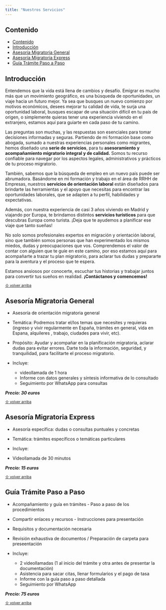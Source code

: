 ```yaml
---
title: "Nuestros Servicios"
---
```


## Contenido

- [Contenido](#contenido)
- [Introducción](#introducción)
- [Asesoría Migratoria General](#asesoría-migratoria-general)
- [Asesoría Migratoria Express](#asesoría-migratoria-express)
- [Guía Trámite Paso a Paso](#guía-trámite-paso-a-paso)

## Introducción

Entendemos que la vida está llena de cambios y desafío. Emigrar es mucho más que un movimiento geográfico, 
es una búsqueda de oportunidades, un viaje hacia un futuro mejor. Ya sea que busques un nuevo comienzo por 
motivos económicos, desees mejorar tu calidad de vida, te surja una oportunidad laboral, busques escapar 
de una situación difícil en tu país de origen, o simplemente quieras tener una experiencia viviendo en el 
extranjero, estamos aquí para guiarte en cada paso de tu camino.  


Las preguntas son muchas, y las respuestas son esenciales para tomar decisiones informadas y seguras. 
Partiendo de mi formación base como abogada, sumado a nuestras experiencias personales como migrantes, 
hemos diseñado una **serie de servicios**, para tu **asesoramiento y acompañamiento migratorio integral y de calidad.** 
Somos tu recurso confiable para navegar por los aspectos legales, administrativos y prácticos de tu 
proceso migratorio. 
  
También, sabemos que la búsqueda de empleo en un nuevo país puede ser abrumadora. Basándome en mi formación y 
trabajo en el área de RRHH de Empresas, nuestros **servicios de orientación laboral** están diseñados para brindarte 
las herramientas y el apoyo que necesitas para encontrar las oportunidades laborales, que se adapten a tu perfil, 
habilidades y expectativas. 


Además, con nuestra experiencia de casi 3 años viviendo en Madrid y viajando por Europa, te brindamos distintos 
**servicios turísticos** para que descubras Europa como turista. ¡Deja que te ayudemos a planificar ese viaje que 
tanto sueñas! 


No solo somos profesionales expertos en migración y orientación laboral, sino que también somos personas que 
han experimentado los mismos miedos, dudas y preocupaciones que vos. Comprendemos el valor de contar con alguien 
que te guíe en este camino, por eso estamos aquí para acompañarte a trazar tu plan migratorio, para aclarar tus 
dudas y prepararte para la aventura y el proceso que te espera.


Estamos ansiosos por conocerte, escuchar tus historias y trabajar juntos para convertir tus sueños en realidad. **¡Contáctanos y comencemos!**

<sub>[⇧ volver arriba](#contenido)</sub>

## Asesoría Migratoria General

- Asesoría de orientación migratoria general

- Temática: Podremos tratar el/los temas que necesites y requieras (ingreso y vivir regularmente en España, trámites en general, 
vida en Espana, alquileres , trabajo, ciudades para vivir, etc).

- Propósito: Ayudar y acompañar en la planificación migratoria, aclarar dudas para evitar errores. Darte toda la información, seguridad, 
y tranquilidad, para facilitarte el proceso migratorio.

- Incluye:
    - videollamada de 1 hora
    - Informe con datos generales y síntesis informativa de lo consultado
    - Seguimiento por WhatsApp para consultas

***Precio: 30 euros***

<sub>[⇧ volver arriba](#contenido)</sub>

## Asesoría Migratoria Express
- Asesoría específica: dudas o consultas puntuales y concretas

- Temática: trámites específicos o temáticas  particulares

- Incluye:

- Videollamada de 30 minutos

***Precio: 15 euros***

<sub>[⇧ volver arriba](#contenido)</sub>

## Guía Trámite Paso a Paso

- Acompañamiento y guía en trámites - Paso a paso de los procedimientos

- Compartir enlaces y recursos - Instrucciones para presentación

- Requisitos y documentación necesaria

- Revisión exhaustiva de documentos / Preparación de carpeta para preseentación

- Incluye: 
    - 2 videollamadas (1 al inicio del trámite y otra antes de presentar la documentación)
    - Asistencia para sacar citas, llenar formularios y el pago de tasa
    - Informe con la guía paso a paso detallada
    - Seguimiento por WhatsApp 

***Precio: 75 euros***

<sub>[⇧ volver arriba](#contenido)</sub>

